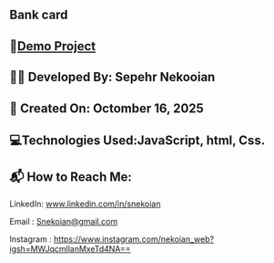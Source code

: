 ## Bank card

## 🔗[Demo Project](https://sepehrnekooian.github.io/PARQUET-FLOOR/)


## 👨‍💻 Developed By: Sepehr Nekooian

## 📅 Created On: Octomber 16, 2025

## 💻Technologies Used:JavaScript, html, Css.

## 📬 How to Reach Me:

LinkedIn: www.linkedin.com/in/snekoian

Email : Snekoian@gmail.com

Instagram : https://www.instagram.com/nekoian_web?igsh=MWJqcmllanMxeTd4NA==
